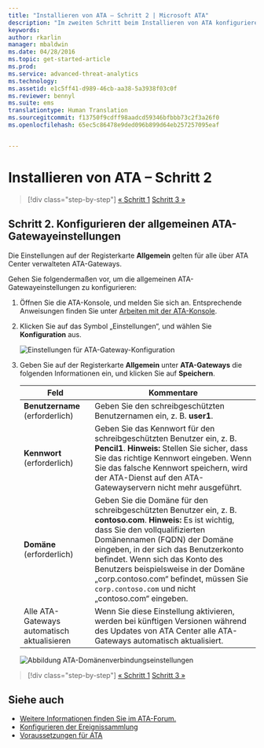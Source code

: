 ```yaml
---
title: "Installieren von ATA – Schritt 2 | Microsoft ATA"
description: "Im zweiten Schritt beim Installieren von ATA konfigurieren Sie die Domänenverbindungseinstellungen auf dem ATA Center-Server."
keywords: 
author: rkarlin
manager: mbaldwin
ms.date: 04/28/2016
ms.topic: get-started-article
ms.prod: 
ms.service: advanced-threat-analytics
ms.technology: 
ms.assetid: e1c5ff41-d989-46cb-aa38-5a3938f03c0f
ms.reviewer: bennyl
ms.suite: ems
translationtype: Human Translation
ms.sourcegitcommit: f13750f9cdff98aadcd59346bfbbb73c2f3a26f0
ms.openlocfilehash: 65ec5c86478e9ded096b899d64eb257257095eaf


---
```


# Installieren von ATA – Schritt 2

>[!div class="step-by-step"]
[« Schritt 1](install-ata-step1.md)
[Schritt 3 »](install-ata-step3.md)

## Schritt 2. Konfigurieren der allgemeinen ATA-Gatewayeinstellungen
Die Einstellungen auf der Registerkarte **Allgemein** gelten für alle über ATA Center verwalteten ATA-Gateways.

Gehen Sie folgendermaßen vor, um die allgemeinen ATA-Gatewayeinstellungen zu konfigurieren:

1.  Öffnen Sie die ATA-Konsole, und melden Sie sich an. Entsprechende Anweisungen finden Sie unter [Arbeiten mit der ATA-Konsole](working-with-ata-console.md).

2.  Klicken Sie auf das Symbol „Einstellungen“, und wählen Sie **Konfiguration** aus.

    ![Einstellungen für ATA-Gateway-Konfiguration](media/ATA-config-icon.JPG)

3.  Geben Sie auf der Registerkarte **Allgemein** unter **ATA-Gateways** die folgenden Informationen ein, und klicken Sie auf **Speichern**.

    |Feld|Kommentare|
    |---------|------------|
    |**Benutzername** (erforderlich)|Geben Sie den schreibgeschützten Benutzernamen ein, z. B. **user1**.|
    |**Kennwort** (erforderlich)|Geben Sie das Kennwort für den schreibgeschützten Benutzer ein, z. B. **Pencil1**. **Hinweis:** Stellen Sie sicher, dass Sie das richtige Kennwort eingeben. Wenn Sie das falsche Kennwort speichern, wird der ATA-Dienst auf den ATA-Gatewayservern nicht mehr ausgeführt.|
    |**Domäne** (erforderlich)|Geben Sie die Domäne für den schreibgeschützten Benutzer ein, z. B. **contoso.com**. **Hinweis:** Es ist wichtig, dass Sie den vollqualifizierten Domänennamen (FQDN) der Domäne eingeben, in der sich das Benutzerkonto befindet. Wenn sich das Konto des Benutzers beispielsweise in der Domäne „corp.contoso.com“ befindet, müssen Sie `corp.contoso.com` und nicht „contoso.com“ eingeben.|
    |Alle ATA-Gateways automatisch aktualisieren |Wenn Sie diese Einstellung aktivieren, werden bei künftigen Versionen während des Updates von ATA Center alle ATA-Gateways automatisch aktualisiert.|

    ![Abbildung ATA-Domänenverbindungseinstellungen](media/ata-domain-connectivity-user.jpg)



>[!div class="step-by-step"]
[« Schritt 1](install-ata-step1.md)
[Schritt 3 »](install-ata-step3.md)


## Siehe auch

- [Weitere Informationen finden Sie im ATA-Forum.](https://social.technet.microsoft.com/Forums/security/home?forum=mata)
- [Konfigurieren der Ereignissammlung](configure-event-collection.md)
- [Voraussetzungen für ATA](/advanced-threat-analytics/plan-design/ata-prerequisites)



<!--HONumber=Jul16_HO4-->


